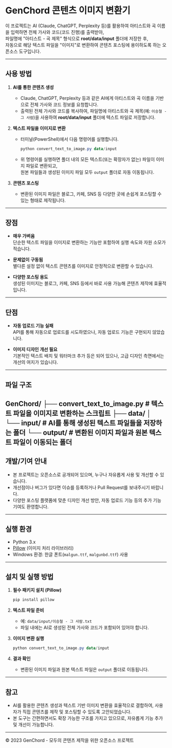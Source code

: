 # GenChord 콘텐츠 이미지 변환기

이 프로젝트는 AI (Claude, ChatGPT, Perplexity 등)를 활용하여 아티스트와 곡 이름을 입력하면 전체 가사와 코드(코드 진행)를 출력받아,  
파일명에 "아티스트 - 곡 제목" 형식으로 **root/data/input** 폴더에 저장한 후,  
자동으로 해당 텍스트 파일을 "이미지"로 변환하여 콘텐츠 포스팅에 용이하도록 하는 오픈소스 도구입니다.

---

## 사용 방법

1. **AI를 통한 콘텐츠 생성**  
   - Claude, ChatGPT, Perplexity 등과 같은 AI에게 아티스트와 곡 이름을 기반으로 전체 가사와 코드 정보를 요청합니다.
   - 출력된 전체 가사와 코드를 복사하여, 파일명에 아티스트와 곡 제목(예: `이승철 - 그 사람`)을 사용하여 **root/data/input** 폴더에 텍스트 파일로 저장합니다.

2. **텍스트 파일을 이미지로 변환**  
   - 터미널(PowerShell)에서 다음 명령어를 실행합니다.
     ```powershell
     python convert_text_to_image.py data/input
     ```
   - 위 명령어를 실행하면 폴더 내의 모든 텍스트(또는 확장자가 없는) 파일이 이미지 파일로 변환되고,  
     원본 파일들과 생성된 이미지 파일 모두 `output` 폴더로 자동 이동됩니다.

3. **콘텐츠 포스팅**  
   - 변환된 이미지 파일은 블로그, 카페, SNS 등 다양한 곳에 손쉽게 포스팅할 수 있는 형태로 제작됩니다.

---

## 장점

- **매우 가벼움**  
  단순한 텍스트 파일을 이미지로 변환하는 기능만 포함하여 실행 속도와 자원 소모가 적습니다.

- **문제없이 구동됨**  
  별다른 설정 없이 텍스트 콘텐츠를 이미지로 안정적으로 변환할 수 있습니다.

- **다양한 포스팅 용도**  
  생성된 이미지는 블로그, 카페, SNS 등에서 바로 사용 가능해 콘텐츠 제작에 효율적입니다.

---

## 단점

- **자동 업로드 기능 실패**  
  API를 통해 자동으로 업로드를 시도하였으나, 자동 업로드 기능은 구현되지 않았습니다.

- **이미지 디자인 개선 필요**  
  기본적인 텍스트 배치 및 워터마크 추가 등은 되어 있으나, 고급 디자인 측면에서는 개선의 여지가 있습니다.

---

## 파일 구조

GenChord/
├── convert_text_to_image.py # 텍스트 파일을 이미지로 변환하는 스크립트
├── data/
│ └── input/ # AI를 통해 생성된 텍스트 파일들을 저장하는 폴더
└── output/ # 변환된 이미지 파일과 원본 텍스트 파일이 이동되는 폴더
---

## 개발/기여 안내

- 본 프로젝트는 오픈소스로 공개되어 있으며, 누구나 자유롭게 사용 및 개선할 수 있습니다.
- 개선점이나 버그가 있다면 이슈를 등록하거나 Pull Request를 보내주시기 바랍니다.
- 다양한 포스팅 플랫폼에 맞춘 디자인 개선 방안, 자동 업로드 기능 등의 추가 기능 기여도 환영합니다.

---

## 실행 환경

- Python 3.x  
- [Pillow](https://python-pillow.org/) (이미지 처리 라이브러리)
- Windows 환경: 한글 폰트(`malgun.ttf`, `malgunbd.ttf`) 사용

---

## 설치 및 실행 방법

1. **필수 패키지 설치 (Pillow)**
   ```powershell
   pip install pillow
   ```

2. **텍스트 파일 준비**  
   - 예: `data/input/이승철 - 그 사람.txt`  
   - 파일 내에는 AI로 생성된 전체 가사와 코드가 포함되어 있어야 합니다.

3. **이미지 변환 실행**
   ```powershell
   python convert_text_to_image.py data/input
   ```

4. **결과 확인**  
   - 변환된 이미지 파일과 원본 텍스트 파일은 `output` 폴더로 이동됩니다.

---

## 참고

- AI를 활용한 콘텐츠 생성과 텍스트 기반 이미지 변환을 효율적으로 결합하여, 사용자가 직접 콘텐츠를 제작 및 포스팅할 수 있도록 고안되었습니다.
- 본 도구는 간편하면서도 확장 가능한 구조를 가지고 있으므로, 자유롭게 기능 추가 및 개선이 가능합니다.

---

© 2023 GenChord - 모두의 콘텐츠 제작을 위한 오픈소스 프로젝트